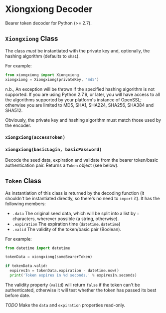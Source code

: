 # Xiongxiong Decoder

Bearer token decoder for Python (>= 2.7).

## `Xiongxiong` Class

The class *must* be instantiated with the private key and, optionally,
the hashing algorithm (defaults to `sha1`).

For example:

```python
from xiongxiong import Xiongxiong
xiongxiong = Xiongxiong(privateKey, 'md5')
```

n.b., An exception will be thrown if the specified hashing algorithm is
not supported. If you are using Python 2.7.9, or later, you will have
access to all the algorithms supported by your platform's instance of
OpenSSL; otherwise you are limited to MD5, SHA1, SHA224, SHA256, SHA384
and SHA512.

Obviously, the private key and hashing algorithm must match those used
by the encoder.

### `xiongxiong(accessToken)`
### `xiongxiong(basicLogin, basicPassword)`

Decode the seed data, expiration and validate from the bearer
token/basic authentication pair. Returns a `Token` object (see below).

## `Token` Class

As instantiation of this class is returned by the decoding function (it
shouldn't be instantiated directly, so there's no need to `import` it).
It has the following members:

* `.data` The original seed data, which will be split into a list by `:`
  characters, wherever possible (a string, otherwise).
* `.expiration` The expiration time (`datetime.datetime`)
* `.valid` The validity of the token/basic pair (Boolean).

For example:

```python
from datetime import datetime

tokenData = xiongxiong(someBearerToken)

if tokenData.valid:
  expiresIn = tokenData.expiration - datetime.now()
  print('Token expires in %d seconds.' % expiresIn.seconds)
```

The validity property (`valid`) will return `false` if the token can't
be authenticated, otherwise it will test whether the token has passed
its best before date.

*TODO* Make the `data` and `expiration` properties read-only.
